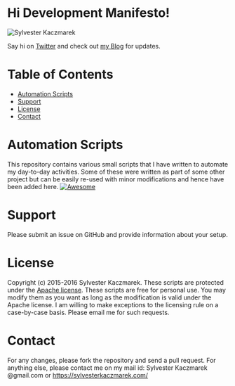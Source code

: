 # Hi Development Manifesto!
![Sylvester Kaczmarek](https://sylvesterkaczmarek.com/wp-content/uploads/2016/05/sylwester_kaczmarek_200x211_circle.png)

Say hi on [Twitter](https://twitter.com/kaczmarekart) and check out [my Blog](https://sylvesterkaczmarek.com/blog/) for updates.

# Table of Contents
- [Automation Scripts](#automation)
- [Support](#support)
- [License](#license)
- [Contact](#contact)


# Automation Scripts
This repository contains various small scripts that I have written to automate my day-to-day activities. Some of these were written as part of some other project but can be easily re-used with minor modifications and hence have been added here.
[![Awesome](https://cdn.rawgit.com/sindresorhus/awesome/d7305f38d29fed78fa85652e3a63e154dd8e8829/media/badge.svg)](https://github.com/sindresorhus/awesome)


# Support
Please submit an issue on GitHub and provide information about your setup.


# License
Copyright (c) 2015-2016 Sylvester Kaczmarek. These scripts are protected under the [Apache license](LICENSE). These scripts are free for personal use. You may modify them as you want as long as the modification is valid under the Apache license.
I am willing to make exceptions to the licensing rule on a case-by-case basis. Please email me for such requests.


# Contact 
For any changes, please fork the repository and send a pull request. For anything else, please contact me on my mail id: Sylvester Kaczmarek @gmail.com or https://sylvesterkaczmarek.com/

